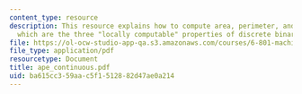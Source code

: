 ```yaml
---
content_type: resource
description: This resource explains how to compute area, perimeter, and Euler numbers
  which are the three "locally computable" properties of discrete binary images.
file: https://ol-ocw-studio-app-qa.s3.amazonaws.com/courses/6-801-machine-vision-fall-2004/ba615cc359aac5f1512882d47ae0a214_ape_continuous.pdf
file_type: application/pdf
resourcetype: Document
title: ape_continuous.pdf
uid: ba615cc3-59aa-c5f1-5128-82d47ae0a214
---
```

